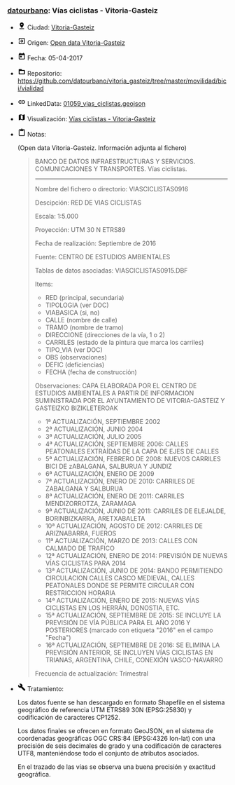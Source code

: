 ### [datourbano](https://github.com/datourbano): Vías ciclistas - Vitoria-Gasteiz

* ![](https://raw.githubusercontent.com/datourbano/simbologia/master/_/ubicacion_18.png) Ciudad: [Vitoria-Gasteiz](https://datourbano.github.io/vitoria_gasteiz)
* ![](https://raw.githubusercontent.com/datourbano/simbologia/master/_/origen_18.png) Origen: [Open data Vitoria-Gasteiz](http://www.vitoria-gasteiz.org/we001/was/we001Action.do?aplicacion=wb021&tabla=contenido&uid=app_j34_0080&idioma=es)
* ![](https://raw.githubusercontent.com/datourbano/simbologia/master/_/calendario_18.png) Fecha: 05-04-2017
* ![](https://raw.githubusercontent.com/datourbano/simbologia/master/_/carpeta_18.png) Repositorio: https://github.com/datourbano/vitoria_gasteiz/tree/master/movilidad/bici/vialidad
* ![](https://raw.githubusercontent.com/datourbano/simbologia/master/_/enlace_18.png) LinkedData: [01059_vias_ciclistas.geojson](https://raw.githubusercontent.com/datourbano/vitoria_gasteiz/master/movilidad/bici/vialidad/01059_vias_ciclistas.geojson)
* ![](https://raw.githubusercontent.com/datourbano/simbologia/master/_/mapa_18.png) Visualización: [Vías ciclistas - Vitoria-Gasteiz](https://datourbano.github.io/vitoria_gasteiz/movilidad/bici/vialidad/01059_vias_ciclistas)
* ![](https://raw.githubusercontent.com/datourbano/simbologia/master/_/notas_18.png) Notas:

  (Open data Vitoria-Gasteiz. Información adjunta al fichero)
  >BANCO DE DATOS
  >INFRAESTRUCTURAS Y SERVICIOS.
  >COMUNICACIONES Y TRANSPORTES.
  >Vías ciclistas.
  >__________________________________________
  >Nombre del fichero o directorio: VIASCICLISTAS0916
  >
  >Descipción: RED DE VIAS CICLISTAS
  >
  >Escala: 1:5.000
  >
  >Proyección: UTM 30 N ETRS89
  >
  >Fecha de realización: Septiembre de 2016
  >
  >Fuente: CENTRO DE ESTUDIOS AMBIENTALES
  >
  >Tablas de datos asociadas: VIASCICLISTAS0915.DBF
  >
  >Items: 
  >- RED (principal, secundaria)
  >- TIPOLOGIA (ver DOC)
  >- VIABASICA (si, no)
  >- CALLE (nombre de calle)
  >- TRAMO (nombre de tramo)
  >- DIRECCIONE (direcciones de la vía, 1 o 2)
  >- CARRILES (estado de la pintura que marca los carriles)
  >- TIPO_VIA (ver DOC)
  >- OBS (observaciones)
  >- DEFIC (deficiencias)
  >- FECHA (fecha de construcción)
  >
  >Observaciones:
  >CAPA ELABORADA POR EL CENTRO DE ESTUDIOS AMBIENTALES A PARTIR DE INFORMACION SUMINISTRADA POR EL AYUNTAMIENTO DE VITORIA-GASTEIZ Y GASTEIZKO BIZIKLETEROAK
  >- 1ª ACTUALIZACIÓN, SEPTIEMBRE 2002
  >- 2ª ACTUALIZACIÓN, JUNIO 2004
  >- 3ª ACTUALIZACIÓN, JULIO 2005
  >- 4ª ACTUALIZACIÓN, SEPTIEMBRE 2006: CALLES PEATONALES EXTRAÍDAS DE LA CAPA DE EJES DE CALLES
  >- 5ª ACTUALIZACIÓN, FEBRERO DE 2008: NUEVOS CARRILES BICI DE zABALGANA, SALBURUA Y JUNDIZ
  >- 6ª ACTUALIZACIÓN, ENERO DE 2009
  >- 7ª ACTUALIZACIÓN, ENERO DE 2010: CARRILES DE ZABALGANA Y SALBURUA
  >- 8ª ACTUALIZACIÓN, ENERO DE 2011: CARRILES MENDIZORROTZA, ZARAMAGA
  >- 9ª ACTUALIZACIÓN, JUNIO DE 2011: CARRILES DE ELEJALDE, BORINBIZKARRA, ARETXABALETA
  >- 10ª ACTUALIZACIÓN, AGOSTO DE 2012: CARRILES DE ARIZNABARRA, FUEROS
  >- 11ª ACTUALIZACIÓN, MARZO DE 2013: CALLES CON CALMADO DE TRAFICO
  >- 12ª ACTUALIZACIÓN, ENERO DE 2014: PREVISIÓN DE NUEVAS VÍAS CICLISTAS PARA 2014
  >- 13ª ACTUALIZACIÓN, JUNIO DE 2014: BANDO PERMITIENDO CIRCULACION CALLES CASCO MEDIEVAL, CALLES PEATONALES DONDE SE PERMITE CIRCULAR CON RESTRICCION HORARIA
  >- 14ª ACTUALIZACIÓN, ENERO DE 2015: NUEVAS VÍAS CICLISTAS EN LOS HERRÁN, DONOSTIA, ETC.
  >- 15ª ACTUALIZACIÓN, SEPTIEMBRE DE 2015: SE INCLUYE LA PREVISIÓN DE VÍA PÚBLICA PARA EL AÑO 2016 Y POSTERIORES (marcado con etiqueta "2016" en el campo "Fecha")
  >- 16ª ACTUALIZACIÓN, SEPTIEMBRE DE 2016: SE ELIMINA LA PREVISIÓN ANTERIOR, SE INCLUYEN VÍAS CICLISTAS EN TRIANAS, ARGENTINA, CHILE, CONEXIÓN VASCO-NAVARRO
  >
  >Frecuencia de actualización: Trimestral
* ![](https://raw.githubusercontent.com/datourbano/simbologia/master/_/herramienta_18.png) Tratamiento:

  Los datos fuente se han descargado en formato Shapefile en el sistema geográfico de referencia UTM ETRS89 30N (EPSG:25830) y codificación de caracteres CP1252.

  Los datos finales se ofrecen en formato GeoJSON, en el sistema de coordenadas geográficas OGC CRS:84 (EPSG:4326 lon-lat) con una precisión de seis decimales de grado y una codificación de caracteres UTF8, manteniéndose todo el conjunto de atributos asociados.

  En el trazado de las vías se observa una buena precisión y exactitud geográfica.
